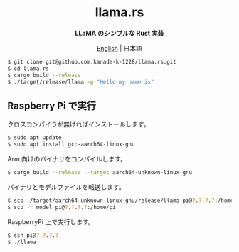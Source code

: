 <div align="center">

# llama.rs

**LLaMA のシンプルな Rust 実装**

[English](README.md) | 日本語

</div>

```bash
$ git clone git@github.com:kanade-k-1228/llama.rs.git
$ cd llama.rs
$ cargo build --release
$ ./target/release/llama -p "Hello my name is"
```

## Raspberry Pi で実行

クロスコンパイラが無ければインストールします。

```bash
$ sudo apt update
$ sudo apt install gcc-aarch64-linux-gnu
```

Arm 向けのバイナリをコンパイルします。

```bash
$ cargo build --release --target aarch64-unknown-linux-gnu
```

バイナリとモデルファイルを転送します。

```bash
$ scp ./target/aarch64-unknown-linux-gnu/release/llama pi@?.?.?.?:/home/pi
$ scp -r model pi@?.?.?.?:/home/pi
```

RaspberryPi 上で実行します。

```bash
$ ssh pi@?.?.?.?
$ ./llama
```
